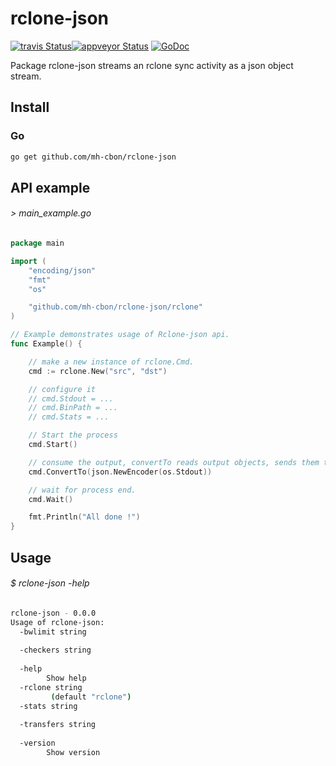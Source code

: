 # rclone-json
[![travis Status](https://travis-ci.org/mh-cbon/rclone-json.svg?branch=master)](https://travis-ci.org/mh-cbon/rclone-json)[![appveyor Status](https://ci.appveyor.com/api/projects/status/github/mh-cbon/rclone-json?branch=master&svg=true)](https://ci.appveyor.com/project/mh-cbon/rclone-json)
[![GoDoc](https://godoc.org/github.com/mh-cbon/rclone-json?status.svg)](http://godoc.org/github.com/mh-cbon/rclone-json)

Package rclone-json streams an rclone sync activity as a json object stream.


## Install

### Go

```sh
go get github.com/mh-cbon/rclone-json
```


## API example


###### > main_example.go
```go
package main

import (
	"encoding/json"
	"fmt"
	"os"

	"github.com/mh-cbon/rclone-json/rclone"
)

// Example demonstrates usage of Rclone-json api.
func Example() {

	// make a new instance of rclone.Cmd.
	cmd := rclone.New("src", "dst")

	// configure it
	// cmd.Stdout = ...
	// cmd.BinPath = ...
	// cmd.Stats = ...

	// Start the process
	cmd.Start()

	// consume the output, convertTo reads output objects, sends them to the encoder.
	cmd.ConvertTo(json.NewEncoder(os.Stdout))

	// wait for process end.
	cmd.Wait()

	fmt.Println("All done !")
}
```

## Usage


###### $ rclone-json -help
```sh
rclone-json - 0.0.0
Usage of rclone-json:
  -bwlimit string
    	
  -checkers string
    	
  -help
    	Show help
  -rclone string
    	 (default "rclone")
  -stats string
    	
  -transfers string
    	
  -version
    	Show version
```

